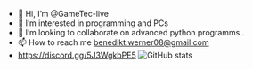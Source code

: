 - 👋 Hi, I’m @GameTec-live
- 👀 I’m interested in programming and PCs
- 💞️ I’m looking to collaborate on advanced python programms..
- 📫 How to reach me benedikt.werner08@gmail.com
- https://discord.gg/5J3WgkbPE5
![GitHub stats](https://github-readme-stats.vercel.app/api?username=GameTec-live&count_private=true&show_icons=true)
